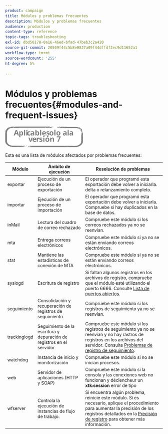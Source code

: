```yaml
---
product: campaign
title: Módulos y problemas frecuentes
description: Módulos y problemas frecuentes
audience: production
content-type: reference
topic-tags: troubleshooting
exl-id: dbd50178-0a16-46ed-bfad-47beb3c2a420
source-git-commit: 20509f44c5b8e0827a09f44dffdf2ec9d11652a1
workflow-type: tm+mt
source-wordcount: '255'
ht-degree: 5%

---
```


# Módulos y problemas frecuentes{#modules-and-frequent-issues}

![](../../assets/v7-only.svg)

Esta es una lista de módulos afectados por problemas frecuentes:

<table> 
 <thead> 
  <tr> 
   <th> Módulo </th> 
   <th> Ámbito de ejecución </th> 
   <th> Resolución de problemas </th> 
  </tr> 
 </thead> 
 <tbody> 
  <tr> 
   <td> exportar </td> 
   <td> Ejecución de un proceso de exportación<br /> </td> 
   <td> El operador que programó esta exportación debe volver a iniciarla. delta o relanzamiento completo.<br /> </td> 
  </tr> 
  <tr> 
   <td> importar </td> 
   <td> Ejecución de un proceso de importación<br /> </td> 
   <td> El operador que programó esta exportación debe volver a iniciarla. Compruebe si hay duplicados en la base de datos.<br /> </td> 
  </tr> 
  <tr> 
   <td> inMail </td> 
   <td> Lectura del cuadro de correo rechazado<br /> </td> 
   <td> Compruebe este módulo si los correos rechazados ya no se reenvían.<br /> </td> 
  </tr> 
  <tr> 
   <td> mta </td> 
   <td> Entrega correos electrónicos<br /> </td> 
   <td> Compruebe este módulo si ya no se están enviando correos electrónicos.<br /> </td> 
  </tr> 
  <tr> 
   <td> stat </td> 
   <td> Mantiene las estadísticas de conexión de MTA<br /> </td> 
   <td> Compruebe este módulo si ya no se están enviando correos electrónicos.<br /> </td> 
  </tr> 
  <tr> 
   <td> syslogd </td> 
   <td> Escritura de registro<br /> </td> 
   <td> Si faltan algunos registros en los archivos de registro, compruebe que el módulo esté utilizando el puerto 6666. Consulte <a href="../../production/using/general-architecture.md#list-of-open-ports" target="_blank">Lista de puertos abiertos</a>.<br /> </td> 
  </tr> 
  <tr> 
   <td> seguimiento </td> 
   <td> Consolidación y recuperación de registros de seguimiento<br /> </td> 
   <td> Compruebe este módulo si los registros de seguimiento ya no se reenvían.<br /> </td> 
  </tr> 
  <tr> 
   <td> trackinglogd </td> 
   <td> Seguimiento de la escritura y depuración de registros en el servidor<br /> </td> 
   <td> Compruebe este módulo si los registros de seguimiento ya no se reenvían y no hay rastros de registros en los archivos del servidor. Consulte <a href="../../production/using/tracking-logs-issues.md" target="_blank">Problemas de registro de seguimiento</a>.<br /> </td> 
  </tr> 
  <tr> 
   <td> watchdog </td> 
   <td> Instancia de inicio y monitorización<br /> </td> 
   <td> Compruebe este módulo si no se inician procesos.<br /> </td> 
  </tr> 
  <tr> 
   <td> web </td> 
   <td> Servidor de aplicaciones (HTTP y SOAP)<br /> </td> 
   <td> Compruebe este módulo si la consola y las conexiones web no funcionan y déclencheur un <strong>xtk:session</strong> error de tipo<br /> </td> 
  </tr> 
  <tr> 
   <td> wfserver </td> 
   <td> Controla la ejecución de instancias de flujo de trabajo.<br /> </td> 
   <td> Si encuentra algún problema, reinicie este módulo. Si es necesario, aplique el procedimiento para aumentar la precisión de los registros detallados en la <a href="../../production/using/log-precision.md" target="_blank">Precisión de registro</a> para obtener más información.<br /> </td> 
  </tr> 
 </tbody> 
</table>
